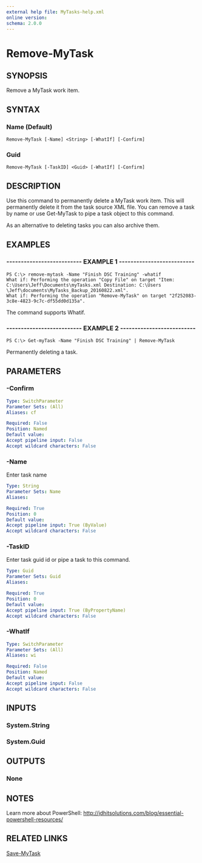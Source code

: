 ```yaml
---
external help file: MyTasks-help.xml
online version: 
schema: 2.0.0
---
```


# Remove-MyTask
## SYNOPSIS
Remove a MyTask work item.

## SYNTAX

### Name (Default)
```
Remove-MyTask [-Name] <String> [-WhatIf] [-Confirm]
```

### Guid
```
Remove-MyTask [-TaskID] <Guid> [-WhatIf] [-Confirm]
```

## DESCRIPTION
Use this command to permanently delete a MyTask work item. This will permanently delete it from the task source XML file. You can remove a task by name or use Get-MyTask to pipe a task object to this command.

As an alternative to deleting tasks you can also archive them.

## EXAMPLES

### -------------------------- EXAMPLE 1 --------------------------
```
PS C:\> remove-mytask -Name "Finish DSC Training" -whatif
What if: Performing the operation "Copy File" on target "Item: C:\Users\Jeff\Documents\myTasks.xml Destination: C:\Users
\Jeff\documents\MyTasks_Backup_20160822.xml".
What if: Performing the operation "Remove-MyTask" on target "2f252083-3c8e-4823-9c7c-df55dd0d135a".
```

The command supports Whatif.

### -------------------------- EXAMPLE 2 --------------------------
```
PS C:\> Get-myTask -Name "Finish DSC Training" | Remove-MyTask
```

Permanently deleting a task.
## PARAMETERS

### -Confirm

```yaml
Type: SwitchParameter
Parameter Sets: (All)
Aliases: cf

Required: False
Position: Named
Default value: 
Accept pipeline input: False
Accept wildcard characters: False
```

### -Name
Enter task name

```yaml
Type: String
Parameter Sets: Name
Aliases: 

Required: True
Position: 0
Default value: 
Accept pipeline input: True (ByValue)
Accept wildcard characters: False
```

### -TaskID
Enter task guid id or pipe a task to this command.

```yaml
Type: Guid
Parameter Sets: Guid
Aliases: 

Required: True
Position: 0
Default value: 
Accept pipeline input: True (ByPropertyName)
Accept wildcard characters: False
```

### -WhatIf

```yaml
Type: SwitchParameter
Parameter Sets: (All)
Aliases: wi

Required: False
Position: Named
Default value: 
Accept pipeline input: False
Accept wildcard characters: False
```

## INPUTS

### System.String
### System.Guid


## OUTPUTS

### None

## NOTES

Learn more about PowerShell:
http://jdhitsolutions.com/blog/essential-powershell-resources/

## RELATED LINKS
[Save-MyTask]()
